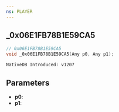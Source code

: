 ```yaml
---
ns: PLAYER
---
```

## _0x06E1FB78B1E59CA5

```c
// 0x06E1FB78B1E59CA5
void _0x06E1FB78B1E59CA5(Any p0, Any p1);
```

```
NativeDB Introduced: v1207
```

## Parameters
* **p0**:
* **p1**:
